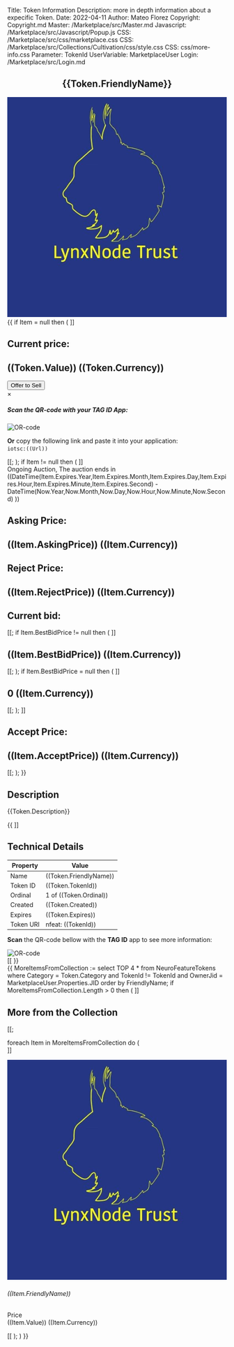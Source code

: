 Title: Token Information
Description: more in depth information about a expecific Token.
Date: 2022-04-11
Author: Mateo Florez
Copyright: Copyright.md
Master: /Marketplace/src/Master.md
Javascript: /Marketplace/src/Javascript/Popup.js
CSS: /Marketplace/src/css/marketplace.css
CSS: /Marketplace/src/Collections/Cultivation/css/style.css
CSS: css/more-info.css
Parameter: TokenId
UserVariable: MarketplaceUser
Login: /Marketplace/src/Login.md

<div style='display:none'>
{{ 
    Token := select top 1 * from  Waher.Service.IoTBroker.NeuroFeatures.Token where TokenId = TokenId;
	Item := select top 1 * from Waher.Service.IoTBroker.Marketplace.AuctionItem where TokenId = Token.TokenId and Processed = null;
}}
</div>

<div class="container info zone">
		<div class="token-basic-info token-description-container">
			<div class="token-title">
				<h2 class= "default-blue" style= "text-align: center;">{{Token.FriendlyName}}</h2>
				<div class="token-img-container"><img class="shadow token-img" src="Images/tokenImage.png" alt="glyph-image"/></div>
			</div>
			{{
			if Item = null then
			(
			]]<div class="token-price">
                <h2 class="default-blue"> Current price:</h2>
                <h2>((Token.Value)) ((Token.Currency))</h2>
            </div>
			<div>
                <button class="btn btn-primary" onclick="displaySellQR('((TokenId))')">Offer to Sell</button>
                <div id="sellModal" class="modal">
                    <div class="modal-content">
                        <span class="close">&times;</span>
						<div class="modal-header">
							<h5 class="modal-title">Scan the QR-code with your TAG ID App:</p>
						</div>
						<div >
							<img class="qr-code-img" src="/QR/iotsc:((Url:="2a6d24b9-a8cd-b590-602d-c8634f0510d3@legal.mateo.lab.tagroot.io?TokenID="+TokenId+"&Role=Seller"+"&Visibility=PublicSearchable"+"&Auctioneer="+Waher.IoTGateway.Setup.LegalIdentityConfiguration.LatestApprovedLegalIdentityId+"&Currency="+Token.Currency+"&CommissionPercent="+GetSetting('Commission.Min',0);
							UrlEncode(Url) ))" alt="OR-code"/>
						</div>
							<p><strong>Or</strong> copy the following link and paste it into your application: </br> <code>iotsc:((Url))</code></p>
					</div>
				</div>
            </div>[[;
			);
			if Item != null then 
			(
			]]<div class="auction default-blue m-3">
                Ongoing Auction, The auction ends in ((DateTime(Item.Expires.Year,Item.Expires.Month,Item.Expires.Day,Item.Expires.Hour,Item.Expires.Minute,Item.Expires.Second) -  DateTime(Now.Year,Now.Month,Now.Day,Now.Hour,Now.Minute,Now.Second) ))
            </div>
			<div class="token-price-wrapper">
			<div class="token-price">
				<h2 class="default-blue"> Asking Price:</h2>
				<h2>((Item.AskingPrice)) ((Item.Currency))</h2>
			</div>
			<div class="token-price">
				<h2 class="default-blue">Reject Price:</h2>
				<h2>((Item.RejectPrice)) ((Item.Currency))</h2>
			</div>
			<div class="token-price">
				<h2 class="default-blue"> Current bid:</h2>[[;
				if Item.BestBidPrice != null then
				(
				]]<h2>((Item.BestBidPrice)) ((Item.Currency))</h2>[[;
				);
				if Item.BestBidPrice = null then
				(
				]]<h2>0 ((Item.Currency))</h2>[[;
				);
			]]</div>
			<div class="token-price">
				<h2 class="default-blue">Accept Price:</h2>
				<h2>((Item.AcceptPrice)) ((Item.Currency))</h2>
			</div>
			</div>[[;
			);
			}}
			
<div class="token-basic-info">
	<div class="token-description-container">
		<div class="token-description">
			<h2 class="default-blue">Description</h2>
			<p>{{Token.Description}}</p>
		</div>

{{
]]<div>
<h2 class="default-blue">Technical Details</h2>
<table class="table table-responsive text-start">
  <thead>
	<tr>
		<th>Property</th>
		<th>Value</th>
	</tr>
  </thead>
  <tbody class="table-group-divider text-break">
  <tr>
    <td>Name</td>
    <td>((Token.FriendlyName))</td>
  </tr>
  <tr>
    <td>Token ID</td>
    <td>((Token.TokenId))</td>
  </tr>
  <tr>
    <td>Ordinal</td>
    <td>1 of ((Token.Ordinal))</td>
  </tr>
  <tr>
    <td>Created</td>
    <td>((Token.Created))</td>
  </tr>
   <tr>
    <td>Expires</td>
    <td>((Token.Expires))</td>
  </tr>
  <tr>
    <td>Token URI</td>
    <td>nfeat: ((TokenId))</td>
  </tr>
  </tbody>
</table>
<p><strong>Scan</strong> the QR-code bellow with the <strong>TAG ID</strong> app to see more information:</p>
<img class="qr-code-img" src="/QR/nfeat:((TokenId))" alt="OR-code"/>
</div>[[
}}
            </div>
        </div>
       
</div>
{{
MoreItemsFromCollection := select TOP 4 * from NeuroFeatureTokens where Category = Token.Category
and
    TokenId != TokenId
and 
	OwnerJid = MarketplaceUser.Properties.JID
order by
	FriendlyName;
if MoreItemsFromCollection.Length > 0 then
(
]]<div class="more-from-collection">
<h2 class="default-blue" >More from the Collection</h2>
<div class="zone grid-wrapper">[[;

foreach Item in MoreItemsFromCollection
do 
(   
]]<div class="shadow card m-2 token_zone" onclick="location.href='TokenInfo.md?TokenId=((Item.TokenId))'">
	<img class="card-img-top token-image" src="Images/tokenImage.png" alt="glyph-image"/>
	<div class= "card-body">
		<h6 class="card-title text-start">((Item.FriendlyName))</h6>
		<p class="card-text text-start">Price <br>((Item.Value)) ((Item.Currency))</p>
	</div>
</div>[[
);
)
}}
</div>

